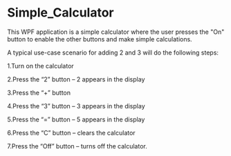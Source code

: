 # Simple_Calculator

This WPF application is a simple calculator where the user presses the "On" button to enable the other buttons and make simple calculations. 

A typical use-case scenario for adding 2 and 3 will do the following steps:

1.Turn on the calculator

2.Press the “2” button – 2 appears in the display

3.Press the “+” button

4.Press the “3” button – 3 appears in the display

5.Press the “=” button – 5 appears in the display

6.Press the “C” button – clears the calculator

7.Press the “Off” button – turns off the calculator.
